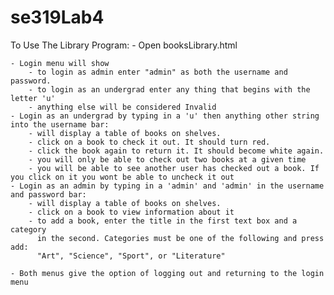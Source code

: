 # se319Lab4
To Use The Library Program:
    - Open booksLibrary.html

    - Login menu will show
        - to login as admin enter "admin" as both the username and password.
        - to login as an undergrad enter any thing that begins with the letter 'u'
        - anything else will be considered Invalid
    - Login as an undergrad by typing in a 'u' then anything other string into the username bar:
        - will display a table of books on shelves.
        - click on a book to check it out. It should turn red.
        - click the book again to return it. It should become white again.
        - you will only be able to check out two books at a given time
        - you will be able to see another user has checked out a book. If you click on it you wont be able to uncheck it out
    - Login as an admin by typing in a 'admin' and 'admin' in the username and password bar:
        - will display a table of books on shelves.
        - click on a book to view information about it
        - to add a book, enter the title in the first text box and a category
          in the second. Categories must be one of the following and press add:
          "Art", "Science", "Sport", or "Literature"

    - Both menus give the option of logging out and returning to the login menu
